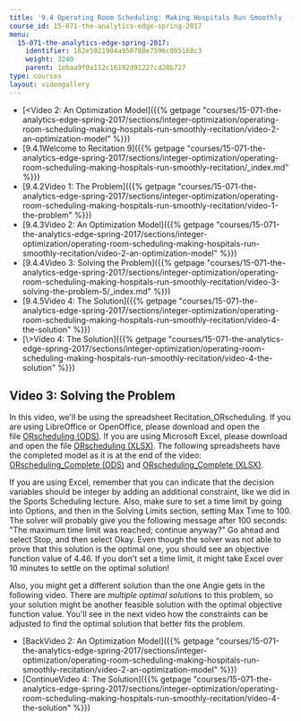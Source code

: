 ```yaml
---
title: '9.4 Operating Room Scheduling: Making Hospitals Run Smoothly  (Recitation)'
course_id: 15-071-the-analytics-edge-spring-2017
menu:
  15-071-the-analytics-edge-spring-2017:
    identifier: 162e5921904a950780e7596c005168c3
    weight: 3240
    parent: 1ebaa9f0a112c16192d91227cd28b727
type: courses
layout: videogallery
---
```

*   [<Video 2: An Optimization Model]({{% getpage "courses/15-071-the-analytics-edge-spring-2017/sections/integer-optimization/operating-room-scheduling-making-hospitals-run-smoothly-recitation/video-2-an-optimization-model" %}})
*   [9.4.1Welcome to Recitation 9]({{% getpage "courses/15-071-the-analytics-edge-spring-2017/sections/integer-optimization/operating-room-scheduling-making-hospitals-run-smoothly-recitation/_index.md" %}})
*   [9.4.2Video 1: The Problem]({{% getpage "courses/15-071-the-analytics-edge-spring-2017/sections/integer-optimization/operating-room-scheduling-making-hospitals-run-smoothly-recitation/video-1-the-problem" %}})
*   [9.4.3Video 2: An Optimization Model]({{% getpage "courses/15-071-the-analytics-edge-spring-2017/sections/integer-optimization/operating-room-scheduling-making-hospitals-run-smoothly-recitation/video-2-an-optimization-model" %}})
*   [9.4.4Video 3: Solving the Problem]({{% getpage "courses/15-071-the-analytics-edge-spring-2017/sections/integer-optimization/operating-room-scheduling-making-hospitals-run-smoothly-recitation/video-3-solving-the-problem-5/_index.md" %}})
*   [9.4.5Video 4: The Solution]({{% getpage "courses/15-071-the-analytics-edge-spring-2017/sections/integer-optimization/operating-room-scheduling-making-hospitals-run-smoothly-recitation/video-4-the-solution" %}})
*   [\\>Video 4: The Solution]({{% getpage "courses/15-071-the-analytics-edge-spring-2017/sections/integer-optimization/operating-room-scheduling-making-hospitals-run-smoothly-recitation/video-4-the-solution" %}})

Video 3: Solving the Problem
----------------------------

In this video, we'll be using the spreadsheet Recitation\_ORscheduling. If you are using LibreOffice or OpenOffice, please download and open the file [ORscheduling (ODS)](https://open-learning-course-data-ci.s3.amazonaws.com/15-071-the-analytics-edge-spring-2017/0b29d789102df82347256ff5f1e8a2e5_ORscheduling.ods). If you are using Microsoft Excel, please download and open the file [ORscheduling (XLSX)](https://open-learning-course-data-ci.s3.amazonaws.com/15-071-the-analytics-edge-spring-2017/c2d77b4a52ea41b7fbbda781bfb50ed0_ORscheduling.xlsx). The following spreadsheets have the completed model as it is at the end of the video: [ORscheduling\_Complete (ODS)](https://open-learning-course-data-ci.s3.amazonaws.com/15-071-the-analytics-edge-spring-2017/f9d0e9bcadbcf7fab487085230efbceb_ORscheduling_Complete.ods) and [ORscheduling\_Complete (XLSX)](https://open-learning-course-data-ci.s3.amazonaws.com/15-071-the-analytics-edge-spring-2017/d0646520c0ac9a08bcbefcfc16e416ee_ORscheduling_Complete.xlsx).

If you are using Excel, remember that you can indicate that the decision variables should be integer by adding an additional constraint, like we did in the Sports Scheduling lecture. Also, make sure to set a time limit by going into Options, and then in the Solving Limits section, setting Max Time to 100. The solver will probably give you the following message after 100 seconds: "The maximum time limit was reached; continue anyway?" Go ahead and select Stop, and then select Okay. Even though the solver was not able to prove that this solution is the optimal one, you should see an objective function value of 4.46. If you don't set a time limit, it might take Excel over 10 minutes to settle on the optimal solution!

Also, you might get a different solution than the one Angie gets in the following video. There are _multiple optimal solutions_ to this problem, so your solution might be another feasible solution with the optimal objective function value. You'll see in the next video how the constraints can be adjusted to find the optimal solution that better fits the problem. 

*   [BackVideo 2: An Optimization Model]({{% getpage "courses/15-071-the-analytics-edge-spring-2017/sections/integer-optimization/operating-room-scheduling-making-hospitals-run-smoothly-recitation/video-2-an-optimization-model" %}})
*   [ContinueVideo 4: The Solution]({{% getpage "courses/15-071-the-analytics-edge-spring-2017/sections/integer-optimization/operating-room-scheduling-making-hospitals-run-smoothly-recitation/video-4-the-solution" %}})